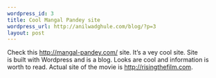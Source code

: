 ```yaml
--- 
wordpress_id: 3
title: Cool Mangal Pandey site
wordpress_url: http://anilwadghule.com/blog/?p=3
layout: post
---
```

Check this <a href="http://mangal-pandey.com/">http://mangal-pandey.com/</a>&nbsp;site. It&rsquo;s a vey cool site. Site is&nbsp;built&nbsp;with Wordpress and&nbsp;is a&nbsp;blog. Looks are cool and information is worth to read. Actual site of the&nbsp;movie is <a href="http://risingthefilm.com/">http://risingthefilm.com</a>.
